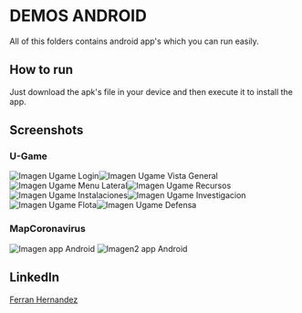 # DEMOS ANDROID
All of this folders contains android app's which you can run easily.

## How to run
Just download the apk's file in your device and then execute it to install the app.

## Screenshots
### U-Game 
![Imagen Ugame Login](https://github.com/Ferranv3/Demos-Android/blob/master/Screenshots/UgameLogin.png)![Imagen Ugame Vista General](https://github.com/Ferranv3/Demos-Android/blob/master/Screenshots/VistaGeneral.png)![Imagen Ugame Menu Lateral](https://github.com/Ferranv3/Demos-Android/blob/master/Screenshots/MenuLateral.png)![Imagen Ugame Recursos](https://github.com/Ferranv3/Demos-Android/blob/master/Screenshots/Recursos.png)![Imagen Ugame Instalaciones](https://github.com/Ferranv3/Demos-Android/blob/master/Screenshots/Instalaciones.png)![Imagen Ugame Investigacion](https://github.com/Ferranv3/Demos-Android/blob/master/Screenshots/Investigacion.png)![Imagen Ugame Flota](https://github.com/Ferranv3/Demos-Android/blob/master/Screenshots/Flota.png)![Imagen Ugame Defensa](https://github.com/Ferranv3/Demos-Android/blob/master/Screenshots/Defensa.png)

### MapCoronavirus
![Imagen app Android](https://github.com/Ferranv3/Demos-Android/blob/master/Screenshots/CapturaAppMapsCoronavirus.PNG) ![Imagen2 app Android](https://github.com/Ferranv3/Demos-Android/blob/master/Screenshots/Captura2AppMapsCoronavirus.PNG)

## LinkedIn
[Ferran Hernandez](https://es.linkedin.com/in/ferran-hernández-510642187)
